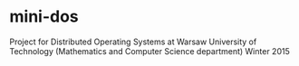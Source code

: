 # mini-dos
Project for Distributed Operating Systems at Warsaw University of Technology (Mathematics and Computer Science department) Winter 2015

